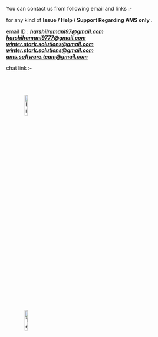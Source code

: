 You can contact us from following email and links :-

for any kind of <b>Issue / Help / Support Regarding AMS only </b>.


email ID :  <em><b>harshilramani97@gmail.com</b></em>
                      <br><em><b>harshilramani9777@gmail.com</b></em>
<br><em><b>winter.stark.solutions@gmail.com</b></em>
<br><em><b>winter.stark.solutions@gmail.com</b></em>
<br><em><b>ams.software.team@gmail.com</b></em>


chat link :-

<a href="http://linkedin.com/in/harshil-ramani-2b528920b" target="_blank"> <img style="width:12%;height:12%;margin:10%;" src="https://cdn-icons-png.flaticon.com/512/174/174857.png" alt="Linkedin : "/> </a>

<a href="https://t.me/professor9777" target="_blank"> <img src="https://cdn-icons-png.flaticon.com/512/2111/2111646.png" alt="Telegram : " style="width:12%;height:12%;margin:10%;" /> </a>
